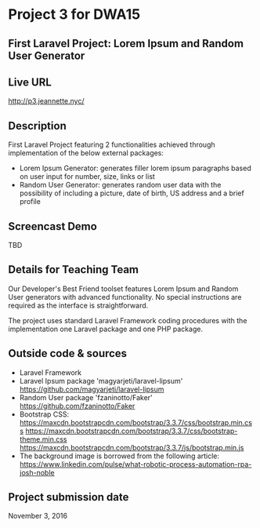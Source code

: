 # Project 3 for DWA15
## First Laravel Project: Lorem Ipsum and Random User Generator

## Live URL
<http://p3.jeannette.nyc/>

## Description
First Laravel Project featuring 2 functionalities achieved through implementation of the below external packages:
- Lorem Ipsum Generator: generates filler lorem ipsum paragraphs based on user input for number, size, links or list
- Random User Generator: generates random user data with the possibility of including a picture, date of birth, US address and a brief profile

## Screencast Demo
<TBD>

TBD

## Details for Teaching Team
Our Developer's Best Friend toolset features Lorem Ipsum and Random User generators with advanced functionality. No special instructions are required as the interface is straightforward.

The project uses standard Laravel Framework coding procedures with the implementation one Laravel package and one PHP package.

## Outside code & sources
- Laravel Framework
- Laravel Ipsum package 'magyarjeti/laravel-lipsum'
<https://github.com/magyarjeti/laravel-lipsum>
- Random User package 'fzaninotto/Faker'
<https://github.com/fzaninotto/Faker>
- Bootstrap CSS:
<https://maxcdn.bootstrapcdn.com/bootstrap/3.3.7/css/bootstrap.min.css>
<https://maxcdn.bootstrapcdn.com/bootstrap/3.3.7/css/bootstrap-theme.min.css>
<https://maxcdn.bootstrapcdn.com/bootstrap/3.3.7/js/bootstrap.min.js>
- The background image is borrowed from the following article:
<https://www.linkedin.com/pulse/what-robotic-process-automation-rpa-josh-noble>

## Project submission date
November 3, 2016
